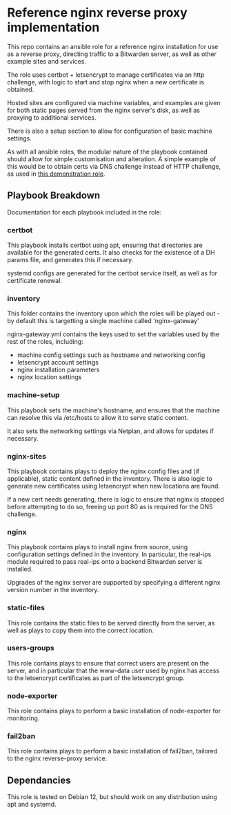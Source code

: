# Reference nginx reverse proxy implementation

This repo contains an ansible role for a reference nginx installation for use as a reverse proxy, directing traffic to a Bitwarden server, as well as other example sites and services.

The role uses certbot + letsencrypt to manage certificates via an http challenge, with logic to start and stop nginx when a new certificate is obtained.

Hosted sites are configured via machine variables, and examples are given for both static pages served from the nginx server's disk, as well as proxying to additional services.

There is also a setup section to allow for configuration of basic machine settings.  

As with all ansible roles, the modular nature of the playbook contained should allow for simple customisation and alteration.  A simple example of this would be to obtain certs via DNS challenge instead of HTTP challenge, as used in [this demonstration role](https://github.com/bitwarden-labs/bws-ansible-examples/blob/main/certbot-nginx-vikunja/README-certbot-nginx-vikunja.md).

## Playbook Breakdown

Documentation for each playbook included in the role:

### certbot

This playbook installs certbot using apt, ensuring that directories are available for the generated certs.  It also checks for the existence of a DH params file, and generates this if necessary.

systemd configs are generated for the certbot service itself, as well as for certificate renewal.

### inventory

This folder contains the inventory upon which the roles will be played out - by default this is targetting a single machine called 'nginx-gateway'

nginx-gateway.yml contains the keys used to set the variables used by the rest of the roles, including:

- machine config settings such as hostname and networking config
- letsencrypt account settings
- nginx installation parameters
- nginx location settings

### machine-setup

This playbook sets the machine's hostname, and ensures that the machine can resolve this via /etc/hosts to allow it to serve static content.

It also sets the networking settings via Netplan, and allows for updates if necessary.

### nginx-sites

This playbook contains plays to deploy the nginx config files and (if applicable), static content defined in the inventory.  There is also logic to generate new certificates using letsencrypt when new locations are found.

If a new cert needs generating, there is logic to ensure that nginx is stopped before attempting to do so, freeing up port 80 as is required for the DNS challenge.

### nginx

This playbook contains plays to install nginx from source, using configuration settings defined in the inventory.  In particular, the real-ips module required to pass real-ips onto a backend Bitwarden server is installed.

Upgrades of the nginx server are supported by specifying a different nginx version number in the inventory.

### static-files

This role contains the static files to be served directly from the server, as well as plays to copy them into the correct location.

### users-groups

This role contains plays to ensure that correct users are present on the server, and in particular that the www-data user used by nginx has access to the letsencrypt certificates as part of the letsencrypt group.

### node-exporter

This role contains plays to perform a basic installation of node-exporter for monitoring.

### fail2ban

This role contains plays to perform a basic installation of fail2ban, tailored to the nginx reverse-proxy service.

## Dependancies

This role is tested on Debian 12, but should work on any distribution using apt and systemd.
